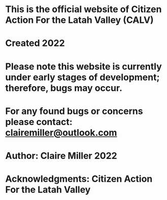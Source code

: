 # This is the official website of Citizen Action For the Latah Valley (CALV)

# Created 2022

# Please note this website is currently under early stages of development; therefore, bugs may occur.

# For any found bugs or concerns please contact: clairemiller@outlook.com 




# Author: Claire Miller 2022
# Acknowledgments: Citizen Action For the Latah Valley
